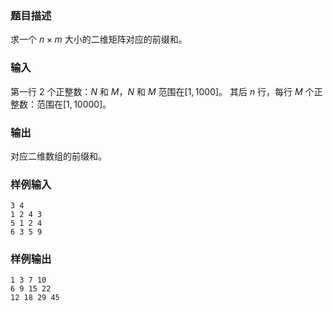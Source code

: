 ###  题目描述
求一个 $n \times m$ 大小的二维矩阵对应的前缀和。
###  输入
第一行 $2$ 个正整数：$N$ 和 $M$，$N$ 和 $M$ 范围在$[1, 1000]$。
其后 $n$ 行，每行 $M$ 个正整数：范围在$[1, 10000]$。
###   输出
对应二维数组的前缀和。
###  样例输入
```
3 4
1 2 4 3
5 1 2 4
6 3 5 9
```
###  样例输出
```
1 3 7 10
6 9 15 22
12 18 29 45
```